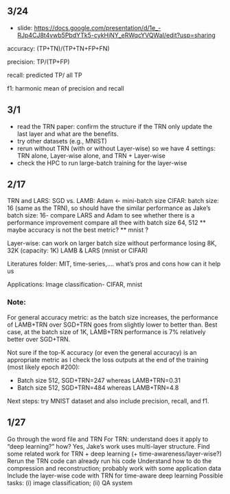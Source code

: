 ## 3/24
- slide: https://docs.google.com/presentation/d/1e_-RJp4CJ8t4vwb5PbdYTk5-cykHjNY_eRWqcYVQWaI/edit?usp=sharing

accuracy: (TP+TN)/(TP+TN+FP+FN)

precision: TP/(TP+FP)

recall: predicted TP/ all TP

f1: harmonic mean of precision and recall



## 3/1
- read the TRN paper: confirm the structure if the TRN only update the last layer and what are the benefits. 
- try other datasets (e.g., MNIST)
- rerun without TRN (with or without Layer-wise) so we have 4 settings: TRN alone, Layer-wise alone, and TRN + Layer-wise
- check the HPC to run large-batch training for the layer-wise

## 2/17

TRN and LARS: SGD vs. LAMB: Adam ← mini-batch size 
CIFAR:
batch size: 16 (same as the TRN), so should have the similar performance as Jake’s
batch size: 16- compare LARS and Adam to see whether there is a performance improvement
compare all thee with batch size 64, 512
                     ** maybe accuracy is not the best metric? 
                     ** mnist ?

Layer-wise: can work on larger batch size without performance losing 8K, 32K (capacity: 1K)
LAMB & LARS (mnist or CIFAR)


Literatures folder: MIT, time-series,....
what’s
pros and cons
how can it help us 


Applications: Image classification- CIFAR, mnist

### Note:
For general accuracy metric: as the batch size increases, the performance of LAMB+TRN over SGD+TRN goes from slightly lower to better than.
Best case, at the batch size of 1K, LAMB+TRN performance is 7% relatively better over SGD+TRN.

Not sure if the top-K accuracy (or even the general accuracy) is an appropriate metric as I check the loss outputs at the end of the training (most likely epoch #200):
- Batch size 512, SGD+TRN=247 whereas LAMB+TRN=0.31
- Batch size 512, SGD+TRN=484 whereas LAMB+TRN=4.8

Next steps:
try MNIST dataset and also include precision, recall, and f1.

## 1/27
Go through the word file and TRN 
For TRN: understand does it apply to “deep learning?” how? Yes, Jake’s work uses multi-layer structure.
Find some related work for TRN + deep learning (+ time-awareness/layer-wise?)
Rerun the TRN code can already run his code 
Understand how to do the compression and reconstruction; probably work with some application data
Include the layer-wise code with TRN for time-aware deep learning
Possible tasks: (i) image classification; (ii) QA system





